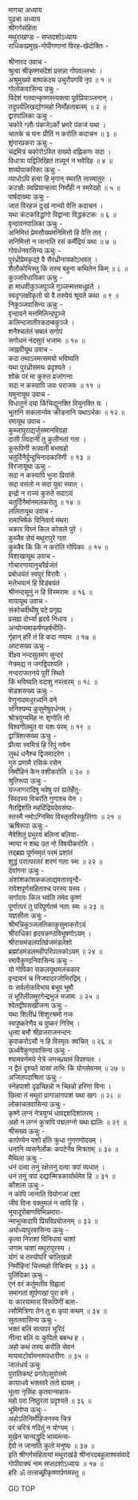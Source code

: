 मागचा अध्याय  
पुढचा अध्याय  
श्रीगर्गसंहिता  
मथुराखण्डः - सप्तदशोऽध्यायः  
राधिकाप्रमुख-गोपीगणानां विरह-खेदोक्तिः -  
  
श्रीनारद उवाच -  
श्रुत्वा श्रीकृष्णसंदेशं प्रसन्ना गोपवल्लभाः ।  
अश्रुमुख्यो बाष्पकंठ्य उचुरौपगविं नृप ॥ १ ॥  
गोलोकवासिन्य उचुः -  
विदेशं गतवान्कृष्णस्त्यक्त्वा पूर्वप्रियाञ्जनान् ।  
तदुपर्यलिखद्योगमहो निर्मोहताबलम् ॥ २ ॥  
द्वारपालिका ऊचुः -  
चकोरे ग्लौः पंकजेऽर्को भ्रमरे पंकजं यथा ।  
चातके च घनः प्रीतिं न करोति कदाचन ॥ ३ ॥  
शृंगारप्रकरा ऊचुः -  
चंद्रमित्रं चकोरोऽस्ति सख्यो वह्निकणः सदा ।  
विधात्रा यद्विलिखितं तन्न्यूनं न भवेदिह ॥ ४ ॥  
शय्योपाकरिका ऊचुः -  
व्याधोऽपि हत्वा हि मृगान् स्मरति त्वरमातुरः ।  
कटाक्षैः स्वप्रियान्हत्वा निर्मोही न स्मरेदहो ॥ ५ ॥  
पार्षदाख्या ऊचुः -  
जातं विरहजं दुःखं नान्यो वेत्ति कदाचन ।  
यथा कंटकविद्धांगो विद्वान्वा विद्धकंटकः ॥ ६ ॥  
वृन्दावनपालिका ऊचुः -  
अनिमित्तं प्रेमसौख्यमनिमित्तो हि वेत्ति तत् ।  
सनिमित्तो न जानाति रसं कर्मेंद्रियं यथा ॥ ७ ॥  
गोवर्धनवासिन्य ऊचुः -  
पुरंध्रीप्रेमकृद्यो वै सैरंध्रीनायकोऽभवत् ।  
शैलौकोभिस्तु किं तस्य बहुना कथितेन किम् ॥ ८ ॥  
कुञ्जविधायिका ऊचुः -  
हा माधवीकुञ्जपुञ्जे गुञ्जन्मत्तमधुव्रते ।  
स्वदृग्लक्षीकृतो यो वै तस्येयं श्रूयते कथा ॥ ९ ॥  
निकुञ्जवासिन्य ऊचुः -  
वृन्दावने मत्तमिलिन्दपुञ्जे  
     कलिन्दजातीरकदम्बकुञ्जे ।  
शनैश्चलंतं सबलं सगोपं  
     सगोधनं नंदसुतं भजामः ॥ १० ॥  
जाह्नवीयूथ उवाच -  
कदा तथाऽस्मत्समयो भविष्यति  
     यथा पुरंध्रीसमयः प्रदृश्यते ।  
शोकं परं मा कुरुत व्रजांगनाः  
     सदा न कस्यापि जयः पराजयः ॥ ११ ॥  
यमुनायूथ उवाच -  
विधातुर्न दया किंचिद्युनक्ति वियुनक्ति यः ।  
भूतानि सकलान्येव क्रीडनानि यथाऽर्भकः ॥ १२ ॥  
रमायूथ उवाच -  
कुब्जापुराद्यर्जुसमानविग्रहा  
     दासी त्विदानीं तु कुलीनतां गता ।  
कुरूपिणी रूपवती बभावहो  
     चतुर्दिनैर्दुन्दुभिनादकारिणी ॥ १३ ॥  
विरजायूथा ऊचुः -  
सदा न कस्यापि भुजा प्रियांसे  
     सदा वसंतो न सदा युवा स्यात् ।  
इन्द्रो न राज्यं कुरुते सदाऽयं  
     चतुर्दिनैर्मानमलंकरोतु ॥ १४ ॥  
ललितायूथ उवाच -  
रामाभिषेकं विनिवार्य मंथरा  
     चकार विघ्नं किल कोसले पुरे ।  
कुब्जैव सेयं मथुरापुरे गता  
     कुब्जैव किं किं न करोति गोपिकाः ॥ १५ ॥  
विशाखायूथ उवाच -  
गोचारणायानुचरैर्व्रजंतं  
     प्रबोधयंतं स्वपुरं विरावैः ।  
मत्तेभयानं हि विडंबयंतं  
     श्रीनन्दसूनुं न हि विस्मरामः ॥ १६ ॥  
मायायूथ उवाच -  
संकोचवीथीषु पटे प्रगृह्य  
     प्रसह्य दोर्भ्यां हृदये निधाय ।  
अन्योन्यमाकर्षणहर्षभीति-  
     र्गृहान् हरिं तं हि कदा नयामः ॥ १७ ॥  
अष्टसख्य ऊचुः -  
वीक्ष्य नन्दसुतमंग सुन्दरं  
     नेत्रमद्य न जगद्विपश्यति ।  
नन्दराजतनये पुरीं स्थिते  
     किं भविष्यति वदाशु नस्त्वरम् ॥ १८ ॥  
षोडशसख्य ऊचुः -  
वेणुनादमधुरध्वनिं वने  
     संनिश्यम्य कुसुमेषुवर्धनम् ।  
श्रोत्रयुग्ममिह नः शृणोति नो  
     विश्वगीतमुत वा यशः परम् ॥ १९ ॥  
द्वात्रिंशत्सख्य ऊचुः -  
प्रीत्या स्वमित्रं हि रिपुं नयेन  
     लुब्धं धनैश्च द्विजमादरेण ।  
गुरुं प्रणामै रसिकं रसेन  
     निर्मोहिनं केन वशीकरोति ॥ २० ॥  
श्रुतिरूपा ऊचुः -  
यज्जागरादिषु भवेषु परं ह्यतेर्हेतु-  
     स्विदस्य विचरंति गुणाश्च येन ।  
नैतद्विशंति महदिंद्रियदेवसंघा-  
     स्तस्मै नमोऽग्निमिव विस्तृतविस्फुलिंगाः ॥ २१ ॥  
ऋषिरूपा ऊचुः -  
नैवेशितुं प्रभुरयं बलिनां बलिया-  
     न्माया न शब्द उत नो विषयीकरोति ।  
तद्ब्रह्म पूर्णममृतं परमं प्रशांतं  
     शुद्धं परात्परतरं शरणं गताः स्मः ॥ २२ ॥  
देवांगना ऊचुः -  
अंशांशकांशककलाद्यवतारवृन्दै-  
     रावेशपूर्णसहिताश्च परस्य यस्य ।  
सर्गादयः किल भवंति तमेव कृष्णं  
     पूर्णात्परं तु परिपूर्णतमं नताः स्मः ॥ २३ ॥  
यज्ञसीता ऊचुः -  
श्रीमन्निकुञ्जलतिकाकुसुमाकरोऽयं  
     श्रीराधिका हृदयकण्ठविभूषणोऽयम् ।  
श्रीरासमंडलपतिर्व्रजमंडलेशो  
     ब्रह्मांडमंडलमहीपरिपालकोऽयम् ॥ २४ ॥  
रमावैकुण्ठनिवासिन्य ऊचुः -  
यो गोपिका सकलयूथमलंचकार  
     वृन्दावनं च निजपादरजोभिरद्रिम् ।  
यः सर्वलोकविभाय बभूव भूमौ  
     तं भूरिलीलमुरगेन्द्रभुजं भजामः ॥ २५ ॥  
श्वेतद्वीपसखीजना ऊचुः -  
यथा शिलींध्रं शिशुरश्रमो गजः  
     स्वपुष्करेणैव च पुष्करं गिरिम् ।  
धृत्वा बभौ श्रीव्रजराजनन्दनः  
     कृपाकरोऽसौ न हि विस्मृतः क्वचित् ॥ २६ ॥  
ऊर्ध्ववैकुण्ठवासिन्य ऊचुः -  
श्यामवर्णमये नेत्रे जगच्छ्यामं विपश्यतः ।  
न द्वैतं दृश्यते यासां ताभिः किं योगसेवनम् ॥ २७ ॥  
अजितपदाश्रिता ऊचुः -  
स्नेहपाशो दृढच्छिन्नो न च्छिन्नो हरिणा विना ।  
छित्वा तं मथुरां प्रागान्नागपाशं यथा खगः ॥ २८ ॥  
लोकाचलवासिन्य ऊचुः -  
कृष्णे लग्नं नेत्रयुग्मं धावद्दशदिशांतरम् ।  
अहो न लग्नं कुत्रापि पद्मलग्नो यथा ह्यलिः ॥ २९ ॥  
श्रीसख्य ऊचुः -  
कार्पण्येन यशो हंति क्रुधा गुणगणोदयम् ।  
धनानि व्यसनैर्लोकः कपटेनैव मित्रताम् ॥ ३० ॥  
मैथिला ऊचुः -  
धनं दत्वा तनुं रक्षेत्तनुं दत्वा त्रपां व्यधात् ।  
धनं तनुं त्रपां दद्यान्मित्रकार्यार्थमेव हि ॥ ३१ ॥  
कौशला ऊचुः -  
न कोपि जानाति वियोगजां दशां  
     जीवं विना वक्तुमलं न सापि हि ।  
भूयादूरोबाणविभिन्नमारा-  
     न्माभूत्कदापि प्रियविप्रयोजनम् ॥ ३२ ॥  
अयोध्यापुरवासिन्य ऊचुः -  
कृत्वा निराशां विनिधाय चाशां  
     जगाम चाशां मथुरापुरस्य ।  
योगं च तस्योपरि चालिखन्नो  
     निर्मोहिनां चित्तमहो विचित्रम् ॥ ३३ ॥  
पुलिंदिका ऊचुः -  
एनं वरं कर्तुमतीव विह्वलां  
     समागतां शूर्पणखां पुरा वने ।  
यः कारयामास विरूपिणीं बला-  
     त्सौमित्रिणा तेन तु वः कृपा कथम् ॥ ३४ ॥  
सुतलवासिन्य ऊचुः -  
भक्तं बलिं सत्यपरं भूरिदं  
     नीत्वा बलिं यः कुपितो बबन्ध ह ।  
अहो कथं तस्य करोति सेवनं  
     मायावटोर्वामनरूपधारीणः ॥ ३५ ॥  
जालंधर्य ऊचुः  
पुरातिकष्टं प्रगतेऽसुरोत्तमे  
     कायाधवे भक्तवरे ततो ह्ययम् ।  
भूत्वा नृसिंहः कृतवान्सहाय-  
     महो परा निष्ठुरता प्रदृश्यते ॥ ३६ ॥  
भूमिगोप्य ऊचुः -  
अहोऽतिनिर्मोहिजनस्य चित्रं  
     परं चरित्रं गदितुं न योग्यम् ।  
मुखेन चान्यद्धृदि भाव्यमन्य-  
     द्देवो न जानाति कुतो मनुष्यः ॥ ३७ ॥  
इति श्रीगर्गसंहितायां मथुराखंडे श्रीनारदबहुलाश्वसंवादे  
गोपीवाक्यं नाम सप्तदशोऽध्यायः ॥ १७ ॥  
हरिः ॐ तत्सच्छ्रीकृष्णार्पणमस्तु ॥  
  
GO TOP
